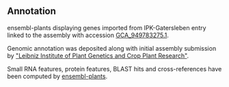 **Annotation**
----------

ensembl-plants displaying genes imported from IPK-Gatersleben entry linked to the assembly with accession [GCA\_949783275.1](http://www.ebi.ac.uk/ena/data/view/GCA_949783275.1).

Genomic annotation was deposited along with initial assembly submission by ["Leibniz Institute of Plant Genetics and Crop Plant Research"](https://www.ipk-gatersleben.de/en/).

Small RNA features, protein features, BLAST hits and cross-references have been
computed by [ensembl-plants](https://plants.ensembl.org/info/genome/annotation/index.html).
